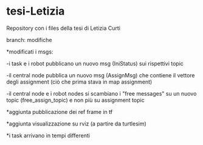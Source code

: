 # tesi-Letizia
Repository con i files della tesi di Letizia Curti

branch: modifiche


*modificati i msgs:

-i task e i robot pubblicano un nuovo msg (IniStatus) sui rispettivi topic

-il central node pubblica un nuovo msg (AssignMsg) che contiene il vettore degli assignment (ciò che prima stava in map assignment)

-il central node e i robot nodes si scambiano i "free messages" su un nuovo topic (free_assign_topic) e non più su assignment topic


*aggiunta pubblicazione dei ref frame in tf

*aggiunta visualizzazione su rviz (a partire da turtlesim)

*i task arrivano in tempi differenti
